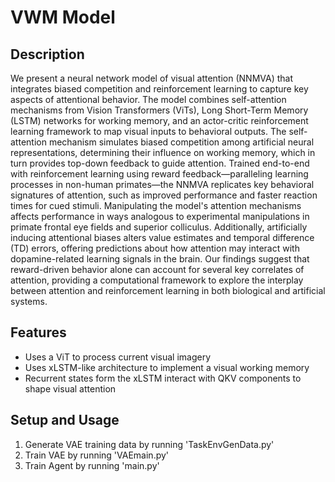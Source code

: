 # VWM Model

## Description
We present a neural network model of visual attention (NNMVA) that integrates biased competition and reinforcement learning to capture key aspects of attentional behavior. The model combines self-attention mechanisms from Vision Transformers (ViTs), Long Short-Term Memory (LSTM) networks for working memory, and an actor-critic reinforcement learning framework to map visual inputs to behavioral outputs. The self-attention mechanism simulates biased competition among artificial neural representations, determining their influence on working memory, which in turn provides top-down feedback to guide attention. Trained end-to-end with reinforcement learning using reward feedback—paralleling learning processes in non-human primates—the NNMVA replicates key behavioral signatures of attention, such as improved performance and faster reaction times for cued stimuli. Manipulating the model's attention mechanisms affects performance in ways analogous to experimental manipulations in primate frontal eye fields and superior colliculus. Additionally, artificially inducing attentional biases alters value estimates and temporal difference (TD) errors, offering predictions about how attention may interact with dopamine-related learning signals in the brain. Our findings suggest that reward-driven behavior alone can account for several key correlates of attention, providing a computational framework to explore the interplay between attention and reinforcement learning in both biological and artificial systems.

## Features
- Uses a ViT to process current visual imagery
- Uses xLSTM-like architecture to implement a visual working memory
- Recurrent states form the xLSTM interact with QKV components to shape visual attention

## Setup and Usage
1. Generate VAE training data by running 'TaskEnvGenData.py'
2. Train VAE by running 'VAEmain.py' 
3. Train Agent by running 'main.py'

